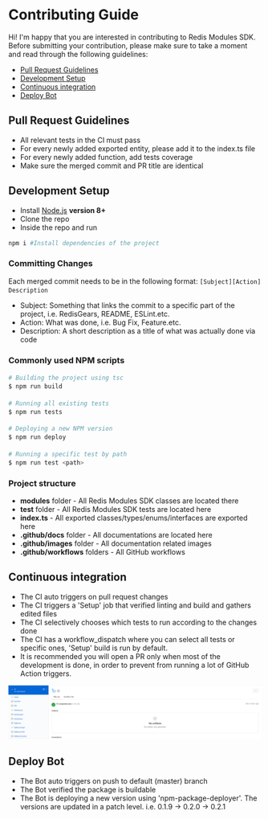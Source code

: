 # Contributing Guide

Hi! I'm happy that you are interested in contributing to Redis Modules SDK. Before submitting your contribution, please make sure to take a moment and read through the following guidelines:

- [Pull Request Guidelines](#pull-request-guidelines)
- [Development Setup](#development-setup)
- [Continuous integration](#continuous-integration)
- [Deploy Bot](#deploy-bot)

## Pull Request Guidelines

- All relevant tests in the CI must pass
- For every newly added exported entity, please add it to the index.ts file
- For every newly added function, add tests coverage
- Make sure the merged commit and PR title are identical

## Development Setup

- Install [Node.js](http://nodejs.org) **version 8+**
- Clone the repo
- Inside the repo and run 
```bash
npm i #Install dependencies of the project
```

### Committing Changes

Each merged commit needs to be in the following format: `[Subject][Action] Description`
- Subject: Something that links the commit to a specific part of the project, i.e. RedisGears, README, ESLint.etc.
- Action: What was done, i.e. Bug Fix, Feature.etc.
- Description: A short description as a title of what was actually done via code

### Commonly used NPM scripts

``` bash
# Building the project using tsc
$ npm run build

# Running all existing tests
$ npm run tests

# Deploying a new NPM version
$ npm run deploy

# Running a specific test by path
$ npm run test <path> 
```

### Project structure
- **modules** folder - All Redis Modules SDK classes are located there
- **test** folder - All Redis Modules SDK tests are located here
- **index.ts** - All exported classes/types/enums/interfaces are exported here
- **.github/docs** folder - All documentations are located here
- **.github/images** folder - All documentation related images
- **.github/workflows** folders - All GitHub workflows

## Continuous integration

- The CI auto triggers on pull request changes
- The CI triggers a 'Setup' job that verified linting and build and gathers edited files
- The CI selectively chooses which tests to run according to the changes done
- The CI has a workflow_dispatch where you can select all tests or specific ones, 'Setup' build is run by default.
- It is recommended you will open a PR only when most of the development is done, in order to prevent from running a lot of GitHub Action triggers.

![CI](https://github.com/danitseitlin/redis-modules-sdk/blob/dtseitlin--adding-contributing-doc/.github/images/ci.png)

## Deploy Bot

- The Bot auto triggers on push to default (master) branch
- The Bot verified the package is buildable
- The Bot is deploying a new version using 'npm-package-deployer'. The versions are updated in a patch level. i.e. 0.1.9 -> 0.2.0 -> 0.2.1
